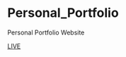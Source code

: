 # Personal_Portfolio
Personal Portfolio Website 

[LIVE](https://karthi0-7.github.io/Personal_Portfolio/)
